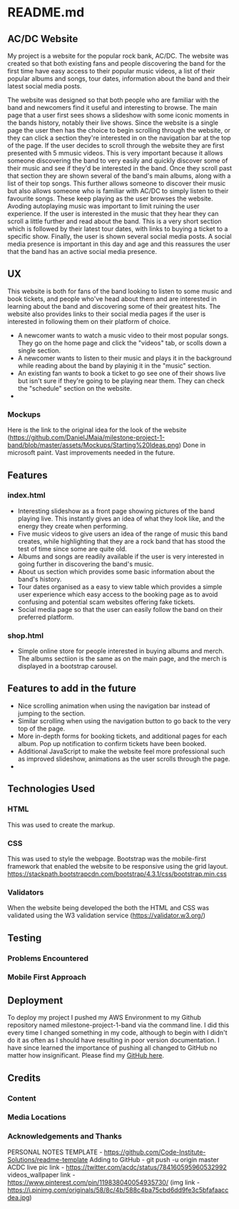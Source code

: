 # README.md

## AC/DC Website

My project is a website for the popular rock bank, AC/DC. The website was created so that both existing fans and people discovering the band for the first time have easy access to their popular music videos, a list of their popular albums and songs, tour dates, information about the band and their latest social media posts. 

The website was designed so that both people who are familiar with the band and newcomers find it useful and interesting to browse. The main page that a user first sees shows a slideshow with some iconic moments in the bands history, notably their live shows. Since the website is a single page the user then has the choice to begin scrolling through the website, or they can click a section they're interested in on the navigation bar at the top of the page. If the user decides to scroll through the website they are first presented with 5 mmusic videos. This is very important because it allows someone discovering the band to very easily and quickly discover some of their music and see if they'd be interested in the band. Once they scroll past that section they are shown several of the band's main albums, along with a list of their top songs. This further allows someone to discover their music but also allows someone who is familiar with AC/DC to simply listen to their favourite songs. These keep playing as the user browses the website. Avoding autoplaying music was important to limit ruining the user experience. If the user is interested in the music that they hear they can scroll a little further and read about the band. This is a very short section which is followed by their latest tour dates, with links to buying a ticket to a specific show. Finally, the user is shown several social media posts. A social media presence is important in this day and age and this reassures the user that the band has an active social media presence. 

## UX

This website is both for fans of the band looking to listen to some music and book tickets, and people who've head about them and are interested in learning about the band and discovering some of their greatest hits. The website also provides links to their social media pages if the user is interested in following them on their platform of choice. 
- A newcomer wants to watch a music video to their most popular songs. They go on the home page and click the "videos" tab, or scolls down a single section. 
- A newcomer wants to listen to their music and plays it in the background while reading about the band by playinig it in the "music" section.
- An existing fan wants to book a ticket to go see one of their shows live but isn't sure if they're going to be playing near them. They can check the "schedule" section on the website. 
- 

### Mockups

Here is the link to the original idea for the look of the website (https://github.com/DanielJMaia/milestone-project-1-band/blob/master/assets/Mockups/Starting%20Ideas.png) Done in microsoft paint. Vast improvements needed in the future. 


## Features

### index.html

- Interesting slideshow as a front page showing pictures of the band playing live. This instantly gives an idea of what they look like, and the energy they create when performing. 
- Five music videos to give users an idea of the range of music this band creates, while highlighting that they are a rock band that has stood the test of time since some are quite old. 
- Albums and songs are readily available if the user is very interested in going further in discovering the band's music. 
- About us section which provides some basic information about the band's history. 
- Tour dates organised as a easy to view table which provides a simple user experience which easy access to the booking page as to avoid confusing and potential scam websites offering fake tickets. 
- Social media page so that the user can easily follow the band on their preferred platform. 

### shop.html

- Simple online store for people interested in buying albums and merch. The albums sectiion is the same as on the main page, and the merch is displayed in a bootstrap carousel. 

## Features to add in the future

- Nice scrolling animation when using the navigation bar instead of jumping to the section. 
- Similar scrolling when using the navigation button to go back to the very top of the page.
- More in-depth forms for booking tickets, and additional pages for each album. Pop up notification to confirm tickets have been booked. 
- Additional JavaScript to make the website feel more professional such as improved slideshow, animations as the user scrolls through the page.
- 

## Technologies Used

### HTML

This was used to create the markup. 

### CSS

This was used to style the webpage. Bootstrap was the mobile-first framework that enabled the website to be responsive using the grid layout. https://stackpath.bootstrapcdn.com/bootstrap/4.3.1/css/bootstrap.min.css

### Validators

When the website being developed the both the HTML and CSS was validated using the W3 validation service (https://validator.w3.org/)

## Testing

### Problems Encountered

### Mobile First Approach

## Deployment 
To deploy my project I pushed my AWS Environment to my Github repository named milestone-project-1-band via the command line. I did this every time I changed something in my code, although to begin with I didn't do it as often as I should have resulting in poor version documentation. I have since learned the importance of pushing all changed to GitHub no matter how insignificant. Please find my [GitHub here](https://github.com/DanielJMaia/milestone-project-1-band).

## Credits

### Content

### Media Locations

### Acknowledgements and Thanks




PERSONAL NOTES
TEMPLATE - https://github.com/Code-Institute-Solutions/readme-template
Adding to GitHub - git push -u origin master
ACDC live pic link - https://twitter.com/acdc/status/784160595960532992
videos_wallpaper link - https://www.pinterest.com/pin/119838040054935730/  (img link - https://i.pinimg.com/originals/58/8c/4b/588c4ba75cbd6dd9fe3c5bfafaaccdea.jpg)
